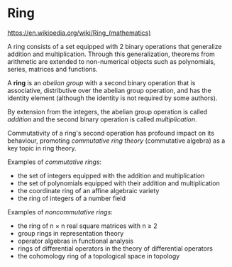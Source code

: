 # Ring

https://en.wikipedia.org/wiki/Ring_(mathematics)

A ring consists of a set equipped with 2 binary operations that generalize addition and multiplication. Through this generalization, theorems from arithmetic are extended to non-numerical objects such as polynomials, series, matrices and functions.

A **ring** is an *abelian group* with a second binary operation that is associative, distributive over the abelian group operation, and has the identity element (although the identity is not required by some authors).

By extension from the integers, the abelian group operation is called *addition* and the second binary operation is called *multiplication*.

Commutativity of a ring's second operation has profound impact on its behaviour, promoting *commutative ring theory* (commutative algebra) as a key topic in ring theory.

Examples of *commutative rings*:
- the set of integers equipped with the addition and multiplication
- the set of polynomials equipped with their addition and multiplication
- the coordinate ring of an affine algebraic variety
- the ring of integers of a number field

Examples of *noncommutative rings*:
- the ring of n × n real square matrices with n ≥ 2
- group rings in representation theory
- operator algebras in functional analysis
- rings of differential operators in the theory of differential operators
- the cohomology ring of a topological space in topology
